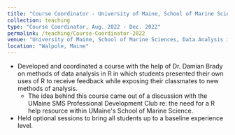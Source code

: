 ```yaml
---
title: "Course Coordinator - University of Maine, School of Marine Sciences"
collection: teaching
type: "Course Coordinator, Aug. 2022 - Dec. 2022"
permalink: /teaching/Course-Coordinator-2022
venue: "University of Maine, School of Marine Sciences, Data Analysis in R"
location: "Walpole, Maine"
---
```


* Developed and coordinated a course with the help of Dr. Damian Brady on methods of data analysis in R in which students presented their own uses of R to receive feedback while exposing their classmates to new methods of analysis.
  * The idea behind this course came out of a discussion with the UMaine SMS Professional Development Club re: the need for a R help resource within UMaine's School of Marine Science.
* Held optional sessions to bring all students up to a baseline experience level. 
